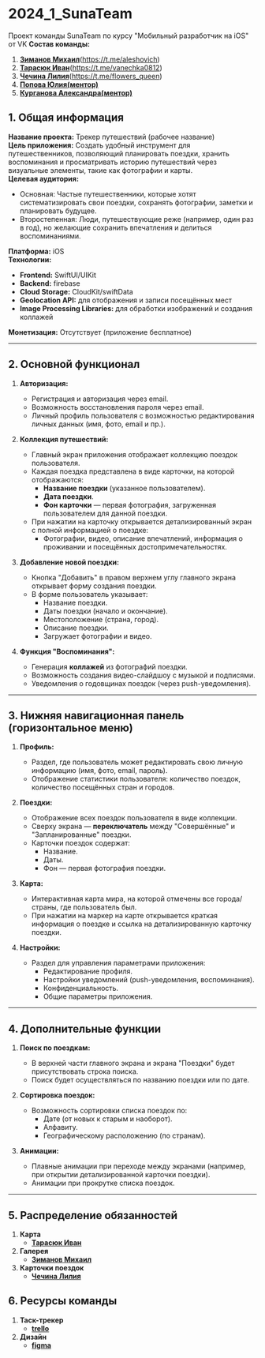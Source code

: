 # 2024_1_SunaTeam
Проект команды SunaTeam по курсу "Мобильный разработчик на iOS" от VK
**Состав команды:**
1. [**Зиманов Михаил**](<https://github.com/nekoposer>)(<https://t.me/aleshovich>)
2. [**Тарасюк Иван**](<https://github.com/IvanTarasiuk>)(<https://t.me/vanechka0812>)
3. [**Чечина Лилия**](<https://github.com/Lilia-Chechina>)(<https://t.me/flowers_queen>)
4. [**Попова Юлия(ментор)**](<https://t.me/yuzaaasl>)
5. [**Курганова Александра(ментор)**](<https://t.me/axndkgn>)

## 1. Общая информация
**Название проекта:** Трекер путешествий (рабочее название)  
**Цель приложения:** Создать удобный инструмент для путешественников, позволяющий планировать поездки, хранить воспоминания и просматривать историю путешествий через визуальные элементы, такие как фотографии и карты.  
**Целевая аудитория:**  
- Основная: Частые путешественники, которые хотят систематизировать свои поездки, сохранять фотографии, заметки и планировать будущее.
- Второстепенная: Люди, путешествующие реже (например, один раз в год), но желающие сохранить впечатления и делиться воспоминаниями.

**Платформа:** iOS  
**Технологии:**  
- **Frontend:** SwiftUI/UIKit
- **Backend:** firebase
- **Cloud Storage:** CloudKit/swiftData
- **Geolocation API:** для отображения и записи посещённых мест
- **Image Processing Libraries:** для обработки изображений и создания коллажей

**Монетизация:** Отсутствует (приложение бесплатное)

---

## 2. Основной функционал

1. **Авторизация:**
   - Регистрация и авторизация через email.
   - Возможность восстановления пароля через email.
   - Личный профиль пользователя с возможностью редактирования личных данных (имя, фото, email и пр.).

2. **Коллекция путешествий:**
   - Главный экран приложения отображает коллекцию поездок пользователя.
   - Каждая поездка представлена в виде карточки, на которой отображаются:
     - **Название поездки** (указанное пользователем).
     - **Дата поездки**.
     - **Фон карточки** — первая фотография, загруженная пользователем для данной поездки.
   - При нажатии на карточку открывается детализированный экран с полной информацией о поездке:
     - Фотографии, видео, описание впечатлений, информация о проживании и посещённых достопримечательностях.

3. **Добавление новой поездки:**
   - Кнопка "Добавить" в правом верхнем углу главного экрана открывает форму создания поездки.
   - В форме пользователь указывает:
     - Название поездки.
     - Даты поездки (начало и окончание).
     - Местоположение (страна, город).
     - Описание поездки.
     - Загружает фотографии и видео.

4. **Функция "Воспоминания":**
   - Генерация **коллажей** из фотографий поездки.
   - Возможность создания видео-слайдшоу с музыкой и подписями.
   - Уведомления о годовщинах поездок (через push-уведомления).

---

## 3. Нижняя навигационная панель (горизонтальное меню)

1. **Профиль:**
   - Раздел, где пользователь может редактировать свою личную информацию (имя, фото, email, пароль).
   - Отображение статистики пользователя: количество поездок, количество посещённых стран и городов.

2. **Поездки:**
   - Отображение всех поездок пользователя в виде коллекции.
   - Сверху экрана — **переключатель** между "Совершённые" и "Запланированные" поездки.
   - Карточки поездок содержат:
     - Название.
     - Даты.
     - Фон — первая фотография поездки.

3. **Карта:**
   - Интерактивная карта мира, на которой отмечены все города/страны, где пользователь был.
   - При нажатии на маркер на карте открывается краткая информация о поездке и ссылка на детализированную карточку поездки.

4. **Настройки:**
   - Раздел для управления параметрами приложения:
     - Редактирование профиля.
     - Настройки уведомлений (push-уведомления, воспоминания).
     - Конфиденциальность.
     - Общие параметры приложения.

---

## 4. Дополнительные функции

1. **Поиск по поездкам:**
   - В верхней части главного экрана и экрана "Поездки" будет присутствовать строка поиска.
   - Поиск будет осуществляться по названию поездки или по дате.

2. **Сортировка поездок:**
   - Возможность сортировки списка поездок по:
     - Дате (от новых к старым и наоборот).
     - Алфавиту.
     - Географическому расположению (по странам).

3. **Анимации:**
   - Плавные анимации при переходе между экранами (например, при открытии детализированной карточки поездки).
   - Анимации при прокрутке списка поездок.

---

## 5. Распределение обязанностей

1. **Карта**
   - [**Тарасюк Иван**](<https://github.com/IvanTarasiuk>)
2. **Галерея**
   - [**Зиманов Михаил**](<https://github.com/nekoposer>)
3. **Карточки поездок**
   - [**Чечина Лилия**](<https://github.com/Lilia-Chechina>)

## 6. Ресурсы команды

1. **Таск-трекер**
   - [**trello**](<https://trello.com/b/KY57Lynp/suna-team>)
2. **Дизайн**
   - [**figma**](<https://www.figma.com/design/cY14cq1navkbsxjGHUHB04/Untitled?node-id=0-1&t=tuOSnYz5tOpdrxwD-1>)
